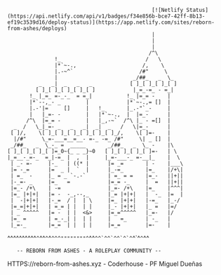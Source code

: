                                                   [![Netlify Status](https://api.netlify.com/api/v1/badges/f34e856b-bce7-42ff-8b13-ef19c3539d16/deploy-status)](https://app.netlify.com/sites/reborn-from-ashes/deploys)
                                                  |
                                                  |
                                                  |
                                                 /^\
                   !_                           /   \
                   |*`~-.,                     /,    \
                   |.-~^`                     /#"     \
                   |                        _/##_   _  \_
              _   _|  _   _   _            [ ]_[ ]_[ ]_[ ]
             [ ]_[ ]_[ ]_[ ]_[ ]            |_=_-=_ - =_|
           !_ |_=_ =-_-_  = =_|           !_ |=_= -    |
           |*`--,_- _        |            |*`~-.,= []  |
           |.-'|=     []     |   !_       |_.-"`_-     |
           |   |_=- -        |   |*`~-.,  |  |=_-      |
          /^\  |=_= -        |   |_,-~`  /^\ |_ - =[]  |
      _  /   \_|_=- _   _   _|  _|  _   /   \|=_-      |
     [ ]/,    \[ ]_[ ]_[ ]_[ ]_[ ]_[ ]_/,    \[ ]=-    |
      |/#"     \_=-___=__=__- =-_ -=_ /#"     \| _ []  |
     _/##_   _  \_-_ =  _____       _/##_   _  \_ -    |\
    [ ]_[ ]_[ ]_[ ]=_0~{_ _ _}~0   [ ]_[ ]_[ ]_[ ]=-   | \
    |_=__-_=-_  =_|-=_ |  ,  |     |_=-___-_ =-__|_    |  \
     | _- =-     |-_   | ((* |      |= _=       | -    |___\
     |= -_=      |=  _ |  `  |      |_-=_       |=_    |/+\|
     | =_  -     |_ = _ `-.-`       | =_ = =    |=_-   ||+||
     |-_=- _     |=_   =            |=_= -_     |  =   ||+||
     |=_- /+\    | -=               |_=- /+\    |=_    |^^^|
     |=_ |+|+|   |= -  -_,--,_      |_= |+|+|   |  -_  |=  |
     |  -|+|+|   |-_=  / |  | \     |=_ |+|+|   |-=_   |_-/
     |=_=|+|+|   | =_= | |  | |     |_- |+|+|   |_ =   |=/
     | _ ^^^^^   |= -  | |  <&>     |=_=^^^^^   |_=-   |/
     |=_ =       | =_-_| |  | |     |   =_      | -_   |
     |_=-_       |=_=  | |  | |     |=_=        |=-    |
^^^^^^^^^^`^`^^`^`^`^^^""""""""^`^^``^^`^^`^^`^`^``^`^``^``^^

       -- REBORN FROM ASHES - A ROLEPLAY COMMUNITY --
HTTPS://reborn-from-ashes.xyz  - Coderhouse - PF Miguel Dueñas

